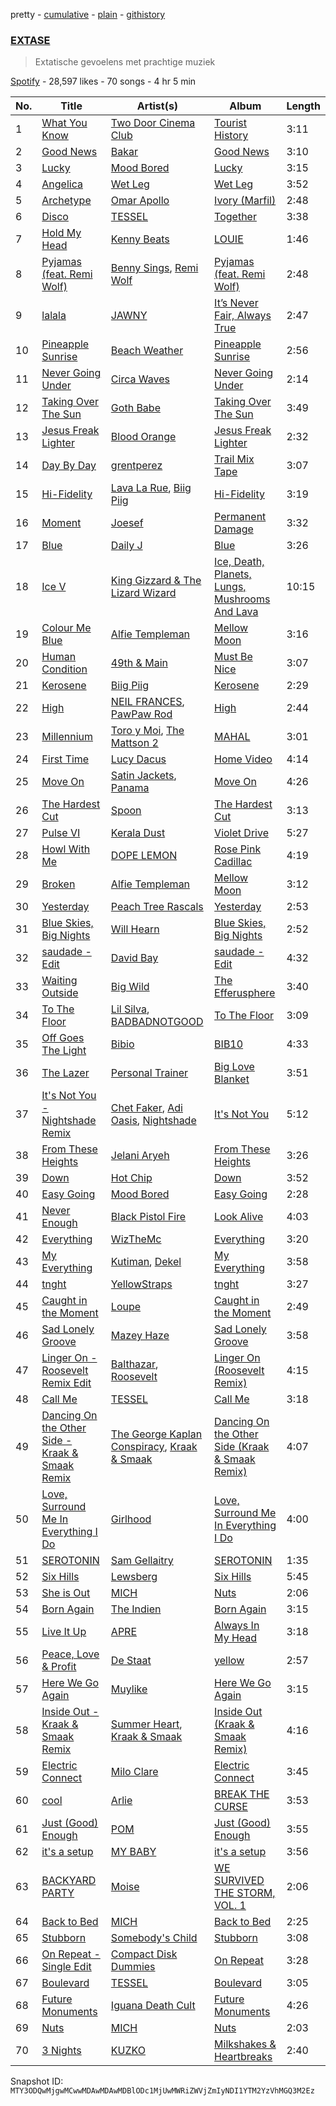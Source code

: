 pretty - [cumulative](/playlists/cumulative/37i9dQZF1DX0lyPY3TrtOd.md) - [plain](/playlists/plain/37i9dQZF1DX0lyPY3TrtOd) - [githistory](https://github.githistory.xyz/mackorone/spotify-playlist-archive/blob/main/playlists/plain/37i9dQZF1DX0lyPY3TrtOd)

### [EXTASE](https://open.spotify.com/playlist/37i9dQZF1DX0lyPY3TrtOd)

> Extatische gevoelens met prachtige muziek

[Spotify](https://open.spotify.com/user/spotify) - 28,597 likes - 70 songs - 4 hr 5 min

| No. | Title | Artist(s) | Album | Length |
|---|---|---|---|---|
| 1 | [What You Know](https://open.spotify.com/track/3GBApU0NuzH4hKZq4NOSdA) | [Two Door Cinema Club](https://open.spotify.com/artist/536BYVgOnRky0xjsPT96zl) | [Tourist History](https://open.spotify.com/album/0wNjC8d3ve2L2yaomEWUsa) | 3:11 |
| 2 | [Good News](https://open.spotify.com/track/0u4warxXglSh16oXyMEpoB) | [Bakar](https://open.spotify.com/artist/3K2Srho6NCF3o9MswGR76H) | [Good News](https://open.spotify.com/album/6ugJZC0ZQjafnUWLZcJNYw) | 3:10 |
| 3 | [Lucky](https://open.spotify.com/track/1xbC6A2a6ecO9wcAkB1sc3) | [Mood Bored](https://open.spotify.com/artist/3MrcMcqcIqymHOmn3hhpIu) | [Lucky](https://open.spotify.com/album/3ha1LSA4HRtpmA6bLhM6tJ) | 3:15 |
| 4 | [Angelica](https://open.spotify.com/track/3EwTIu5qka2l5ZekB0b6QC) | [Wet Leg](https://open.spotify.com/artist/2TwOrUcYnAlIiKmVQkkoSZ) | [Wet Leg](https://open.spotify.com/album/0r9awI5WRCZpwk0aVQ4bKO) | 3:52 |
| 5 | [Archetype](https://open.spotify.com/track/5Cyy8UMG6ch51oXYenPGzN) | [Omar Apollo](https://open.spotify.com/artist/5FxD8fkQZ6KcsSYupDVoSO) | [Ivory \(Marfil\)](https://open.spotify.com/album/3ZexesAv5PN4RPMiEkOEXC) | 2:48 |
| 6 | [Disco](https://open.spotify.com/track/0bkcypOnee3Qfd7KR9rweZ) | [TESSEL](https://open.spotify.com/artist/4Q4DrlJOGIGwIq0OvPd69A) | [Together](https://open.spotify.com/album/3c9hv0xdD4uJRWvZsCRRZk) | 3:38 |
| 7 | [Hold My Head](https://open.spotify.com/track/4eSZUNz2flCKs7zESV50kW) | [Kenny Beats](https://open.spotify.com/artist/1rHOtdmGNr5vcYNw5v7QGC) | [LOUIE](https://open.spotify.com/album/3SKVtzmihlnGFylW5nC5kj) | 1:46 |
| 8 | [Pyjamas \(feat\. Remi Wolf\)](https://open.spotify.com/track/0LuB69EEijTVyNHOXHiqhN) | [Benny Sings](https://open.spotify.com/artist/4gHcu2JoaXJ0mV4aNPCd7N), [Remi Wolf](https://open.spotify.com/artist/0NB5HROxc8dDBXpkIi1v3d) | [Pyjamas \(feat\. Remi Wolf\)](https://open.spotify.com/album/0AmJGPvtL6Kj0MBp7gh8BK) | 2:48 |
| 9 | [lalala](https://open.spotify.com/track/2pCR7dwwRpeAAnpUr1Ekwz) | [JAWNY](https://open.spotify.com/artist/25pd339V2rRJo84USlcSRP) | [It’s Never Fair, Always True](https://open.spotify.com/album/3i09IRJLqeRM9v92W7phES) | 2:47 |
| 10 | [Pineapple Sunrise](https://open.spotify.com/track/5L5n7lyXiTR2soMhCQel6n) | [Beach Weather](https://open.spotify.com/artist/7I3bkknknQkIiatWiupQgD) | [Pineapple Sunrise](https://open.spotify.com/album/7gA8QSNSZvHUYC9feFpeLj) | 2:56 |
| 11 | [Never Going Under](https://open.spotify.com/track/36GQWaICkYgxYD8I9gJOYJ) | [Circa Waves](https://open.spotify.com/artist/6hl5k4gLl1p3sjhHcb57t2) | [Never Going Under](https://open.spotify.com/album/4qx3TNl48aPu76YRCNZ4pj) | 2:14 |
| 12 | [Taking Over The Sun](https://open.spotify.com/track/0Ac5WPWNBr4p3xcllMMIbN) | [Goth Babe](https://open.spotify.com/artist/7o96HO2zrujyATtVsqGhh3) | [Taking Over The Sun](https://open.spotify.com/album/73WU3UtIqgnGKhTR8Cj90l) | 3:49 |
| 13 | [Jesus Freak Lighter](https://open.spotify.com/track/22MPIMPsoi0vd46wsbpzfE) | [Blood Orange](https://open.spotify.com/artist/6LEeAFiJF8OuPx747e1wxR) | [Jesus Freak Lighter](https://open.spotify.com/album/4UXPiUnb4mAFgsvaq7B6SP) | 2:32 |
| 14 | [Day By Day](https://open.spotify.com/track/79oft65PDY4LL7MoLQ6Nxp) | [grentperez](https://open.spotify.com/artist/73BLwSX6gsNeVzS7DgI4xe) | [Trail Mix Tape](https://open.spotify.com/album/7o1kPZMhYTeD78xeKZ6hm6) | 3:07 |
| 15 | [Hi\-Fidelity](https://open.spotify.com/track/2d9UdLMMe80RNfuQcGmuIe) | [Lava La Rue](https://open.spotify.com/artist/271bbpX3pdCi56ZJA1jQ43), [Biig Piig](https://open.spotify.com/artist/4GoD5FJCgC0lbzde7ly44M) | [Hi\-Fidelity](https://open.spotify.com/album/0ZNelJy2iPIK2YtGHCuB3t) | 3:19 |
| 16 | [Moment](https://open.spotify.com/track/3gX2v5AUWXsWloNP4w94LU) | [Joesef](https://open.spotify.com/artist/28EyduqESEOVMO6vglvaUZ) | [Permanent Damage](https://open.spotify.com/album/60xQwaySMQP4FcCvUncGIF) | 3:32 |
| 17 | [Blue](https://open.spotify.com/track/51xEnSLkf5A6x39Ct9e02W) | [Daily J](https://open.spotify.com/artist/5Eu1oxL5oJhJxbRZYuuJEs) | [Blue](https://open.spotify.com/album/5q3fFAhzVHpoThI38zn3Qr) | 3:26 |
| 18 | [Ice V](https://open.spotify.com/track/36XAknfUMQYgAPfIJkTed0) | [King Gizzard & The Lizard Wizard](https://open.spotify.com/artist/6XYvaoDGE0VmRt83Jss9Sn) | [Ice, Death, Planets, Lungs, Mushrooms And Lava](https://open.spotify.com/album/2nPbslvl01lfELsFHTKp0s) | 10:15 |
| 19 | [Colour Me Blue](https://open.spotify.com/track/7kdUWeOvx77ryAireHCWgx) | [Alfie Templeman](https://open.spotify.com/artist/6QzMY3tnu0m56eKUnr4uCF) | [Mellow Moon](https://open.spotify.com/album/2v64PkXSyny26cEsuEyGzr) | 3:16 |
| 20 | [Human Condition](https://open.spotify.com/track/6GifVz1gA0lKGDAlez5iyP) | [49th & Main](https://open.spotify.com/artist/0nnF48t4C8uqGS5HPnCN3F) | [Must Be Nice](https://open.spotify.com/album/6OofM4R1bZLZXrU1Pwr09L) | 3:07 |
| 21 | [Kerosene](https://open.spotify.com/track/1uPRLmmA2YGNItLRp3BgFO) | [Biig Piig](https://open.spotify.com/artist/4GoD5FJCgC0lbzde7ly44M) | [Kerosene](https://open.spotify.com/album/6ZZJgVir4fSS9inF2IFoU9) | 2:29 |
| 22 | [High](https://open.spotify.com/track/6r836ND98CjgLGESPNV9c9) | [NEIL FRANCES](https://open.spotify.com/artist/587PA35pRGL1JwQr6idJbb), [PawPaw Rod](https://open.spotify.com/artist/23KIrX6iPiVOkx60F4bjNq) | [High](https://open.spotify.com/album/3OI4BbvKr2O5KoehBvmqby) | 2:44 |
| 23 | [Millennium](https://open.spotify.com/track/3G1nE9ZEv4eGEM48IAIv8u) | [Toro y Moi](https://open.spotify.com/artist/6O4EGCCb6DoIiR6B1QCQgp), [The Mattson 2](https://open.spotify.com/artist/3YoL2CCR3wyqJndcEDBwBH) | [MAHAL](https://open.spotify.com/album/16AQyjz1z9rOsTm6iVrBUR) | 3:01 |
| 24 | [First Time](https://open.spotify.com/track/5OLVjtDBzeHtqGTn5Pwo1B) | [Lucy Dacus](https://open.spotify.com/artist/07D1Bjaof0NFlU32KXiqUP) | [Home Video](https://open.spotify.com/album/2nwfSapJ3YIq7Ofad4Vuh1) | 4:14 |
| 25 | [Move On](https://open.spotify.com/track/7u7EEK1938YLwisU38x8j8) | [Satin Jackets](https://open.spotify.com/artist/5Gn7NoCZvbVlGgtZMILRcv), [Panama](https://open.spotify.com/artist/3W9UldYu0xJcaOAw2SUTDI) | [Move On](https://open.spotify.com/album/26zYyUQZWrSkWggGmnqZ5f) | 4:26 |
| 26 | [The Hardest Cut](https://open.spotify.com/track/5QUhSXDrrX7euR87oeQevM) | [Spoon](https://open.spotify.com/artist/0K1q0nXQ8is36PzOKAMbNe) | [The Hardest Cut](https://open.spotify.com/album/4unaBMlRBFuOgX4OSXhkG6) | 3:13 |
| 27 | [Pulse VI](https://open.spotify.com/track/63t4RxrpfUdVYJhr5Y91Yi) | [Kerala Dust](https://open.spotify.com/artist/6lK8O3kyFThiTmgowQZGOH) | [Violet Drive](https://open.spotify.com/album/21PmcwFrDQFqr2vskQgyDu) | 5:27 |
| 28 | [Howl With Me](https://open.spotify.com/track/2m9x2CsVhMXQZW0LtBKeZk) | [DOPE LEMON](https://open.spotify.com/artist/7oZLKL1GjYiaAgssXsLmW8) | [Rose Pink Cadillac](https://open.spotify.com/album/4r0E0bSoVfYWzizCgjtSX4) | 4:19 |
| 29 | [Broken](https://open.spotify.com/track/76XZIVR8Q4EPiNnXU0z5px) | [Alfie Templeman](https://open.spotify.com/artist/6QzMY3tnu0m56eKUnr4uCF) | [Mellow Moon](https://open.spotify.com/album/2v64PkXSyny26cEsuEyGzr) | 3:12 |
| 30 | [Yesterday](https://open.spotify.com/track/53ATHsuT0gcejL7QvnDmWi) | [Peach Tree Rascals](https://open.spotify.com/artist/0imE3buPhAowREqCrr4CYe) | [Yesterday](https://open.spotify.com/album/4JiS0YEEcnxDITajHXvtBS) | 2:53 |
| 31 | [Blue Skies, Big Nights](https://open.spotify.com/track/1cPq8vWVPO27bhy3a1BBVe) | [Will Hearn](https://open.spotify.com/artist/4jR4yABF1QXCxXDXYNKcVQ) | [Blue Skies, Big Nights](https://open.spotify.com/album/4GoDFzrRO2qGCrAH7WujYF) | 2:52 |
| 32 | [saudade \- Edit](https://open.spotify.com/track/3ecmX9cdy5NKeoE4GwLoV3) | [David Bay](https://open.spotify.com/artist/5yHK7mClF5i8Jabk8IKISo) | [saudade \- Edit](https://open.spotify.com/album/71QyRx58NvssqPyzBQq9B3) | 4:32 |
| 33 | [Waiting Outside](https://open.spotify.com/track/0ImFkJEKGw1N1CTvQmnVSX) | [Big Wild](https://open.spotify.com/artist/0PxzGnCYBpSuaI49OR94cA) | [The Efferusphere](https://open.spotify.com/album/1URVqxp9YmQ8i32dCjlsUA) | 3:40 |
| 34 | [To The Floor](https://open.spotify.com/track/7huFrzl3tBNxSr8tp6zyDf) | [Lil Silva](https://open.spotify.com/artist/2Kv0ApBohrL213X9avMrEn), [BADBADNOTGOOD](https://open.spotify.com/artist/65dGLGjkw3UbddUg2GKQoZ) | [To The Floor](https://open.spotify.com/album/1kFVmxdH3QCMjHe5oMBBBp) | 3:09 |
| 35 | [Off Goes The Light](https://open.spotify.com/track/2jXZYoIEspEBQzRQuJp0hf) | [Bibio](https://open.spotify.com/artist/0qzzGu8qpbXYpzgV52wOFT) | [BIB10](https://open.spotify.com/album/0oQnzhETkhY0LgeWGeEI4S) | 4:33 |
| 36 | [The Lazer](https://open.spotify.com/track/769PAogOgq1KurfwLjWj2J) | [Personal Trainer](https://open.spotify.com/artist/2zm5WsGFYihLD85ZTRcpoc) | [Big Love Blanket](https://open.spotify.com/album/10QMlGEBzkHyyaJJbaThOV) | 3:51 |
| 37 | [It's Not You \- Nightshade Remix](https://open.spotify.com/track/0AB7xxoxUjWA1yoEEx87lw) | [Chet Faker](https://open.spotify.com/artist/6UcJxoeHWWWyT5HZP064om), [Adi Oasis](https://open.spotify.com/artist/5RRfTrwXUGYiBB0DMV4hyh), [Nightshade](https://open.spotify.com/artist/5jlxXMEsdRPKWI4DEnBWlT) | [It's Not You](https://open.spotify.com/album/3iy2S5rOvMYWHiYvBCmeDT) | 5:12 |
| 38 | [From These Heights](https://open.spotify.com/track/26tMEDbutzryy8RyHX8HX4) | [Jelani Aryeh](https://open.spotify.com/artist/7A47sEe0ih6WpKmNCRMu86) | [From These Heights](https://open.spotify.com/album/1BInJvmyRnVy2ZWjzqKDP8) | 3:26 |
| 39 | [Down](https://open.spotify.com/track/2O0SzeXQTcXFlGuFsY5JNH) | [Hot Chip](https://open.spotify.com/artist/37uLId6Z5ZXCx19vuruvv5) | [Down](https://open.spotify.com/album/2Ra7ZC8kZB8dWKveQYkaCt) | 3:52 |
| 40 | [Easy Going](https://open.spotify.com/track/0m8VHcSNJmb7oVp6dsIVFu) | [Mood Bored](https://open.spotify.com/artist/3MrcMcqcIqymHOmn3hhpIu) | [Easy Going](https://open.spotify.com/album/6qhJuNPYamcTTVZiIsrrIi) | 2:28 |
| 41 | [Never Enough](https://open.spotify.com/track/4W8zk9Kyvg3FzwAk0kjtuj) | [Black Pistol Fire](https://open.spotify.com/artist/0Nrwy16xCPXG8AwkMbcVvo) | [Look Alive](https://open.spotify.com/album/0DnJstuYf8Bdj6DFpdtIEy) | 4:03 |
| 42 | [Everything](https://open.spotify.com/track/7htpUANwMWFNWxSLPLNYuF) | [WizTheMc](https://open.spotify.com/artist/3ebS2RuCq8QeLyndUDmgB5) | [Everything](https://open.spotify.com/album/3u1SEl8ukaL4B5MZitSatD) | 3:20 |
| 43 | [My Everything](https://open.spotify.com/track/3NBweAfNWhU9Zu1xDLHAR8) | [Kutiman](https://open.spotify.com/artist/0sDJfnuudhMaEmFPvALK2e), [Dekel](https://open.spotify.com/artist/6wglqk5rW63K9eaeqxzZpI) | [My Everything](https://open.spotify.com/album/0GlHeseuowxs1NOGdPm3nI) | 3:58 |
| 44 | [tnght](https://open.spotify.com/track/0NsyX6CQK6DHIDcAaJSDNc) | [YellowStraps](https://open.spotify.com/artist/772hWD0N94gYjnVhrqE7lx) | [tnght](https://open.spotify.com/album/2PoqShlVwFJZYajERLXzAe) | 3:27 |
| 45 | [Caught in the Moment](https://open.spotify.com/track/5rG3DY9m1qxdr3jYSgPlJF) | [Loupe](https://open.spotify.com/artist/23n2oObsIrvqtcOVwhyT3o) | [Caught in the Moment](https://open.spotify.com/album/30UswNsDzEdhRmYM9rZBJJ) | 2:49 |
| 46 | [Sad Lonely Groove](https://open.spotify.com/track/49SudSFHwgnwMprTAYqa0p) | [Mazey Haze](https://open.spotify.com/artist/4SGpTxsJIAuKXibC2ql1aL) | [Sad Lonely Groove](https://open.spotify.com/album/2bIg0JjNVir6ldrYyGuqaU) | 3:58 |
| 47 | [Linger On \- Roosevelt Remix Edit](https://open.spotify.com/track/7H1ANIC9UvF8pllkQq9w6t) | [Balthazar](https://open.spotify.com/artist/4oMBP1OWXtmxyDhAj2aRyQ), [Roosevelt](https://open.spotify.com/artist/4AQrqVz6BYwy29iMxcGtx7) | [Linger On \(Roosevelt Remix\)](https://open.spotify.com/album/3u8Mqoh9aU1a3OyhcjdYpA) | 4:15 |
| 48 | [Call Me](https://open.spotify.com/track/0DMIyfegCv93GER37aHR4E) | [TESSEL](https://open.spotify.com/artist/4Q4DrlJOGIGwIq0OvPd69A) | [Call Me](https://open.spotify.com/album/2EAoeBk0yH5I6kVMaXJCV0) | 3:18 |
| 49 | [Dancing On the Other Side \- Kraak & Smaak Remix](https://open.spotify.com/track/3RLjQ2GvQrXftXOPlcu8mV) | [The George Kaplan Conspiracy](https://open.spotify.com/artist/1oghnjbVNJIYKnNhV3Y5cR), [Kraak & Smaak](https://open.spotify.com/artist/7c5qu1gNlg8jWDzzmlp89O) | [Dancing On the Other Side \(Kraak & Smaak Remix\)](https://open.spotify.com/album/7J2Bm1IBOnzGVtbXTTx9kr) | 4:07 |
| 50 | [Love, Surround Me In Everything I Do](https://open.spotify.com/track/7ishyqC45Wi3Fe3fXoAYeE) | [Girlhood](https://open.spotify.com/artist/1zmozsuAfLwrawutG7x9VA) | [Love, Surround Me In Everything I Do](https://open.spotify.com/album/6REkZRczH1l0zCrE7GmUte) | 4:00 |
| 51 | [SEROTONIN](https://open.spotify.com/track/77qco7OEBQKvM6uQvCcTlZ) | [Sam Gellaitry](https://open.spotify.com/artist/07UJz804RJxqNvxFXC3h9H) | [SEROTONIN](https://open.spotify.com/album/6leBN3kkqUoHi9dgMOfMwo) | 1:35 |
| 52 | [Six Hills](https://open.spotify.com/track/0DS6SAfdJWRmbAb1Ltl1Px) | [Lewsberg](https://open.spotify.com/artist/49q3PS0SzgbyvWDwZj7qg5) | [Six Hills](https://open.spotify.com/album/5e6m3OIy6GxGTJBqag8Nki) | 5:45 |
| 53 | [She is Out](https://open.spotify.com/track/4BaquSwI7RbLtPhIU5fi9N) | [MICH](https://open.spotify.com/artist/4HDfVcO8QmARunFcBJofWQ) | [Nuts](https://open.spotify.com/album/7e1AWSMpCR9n2R8pC1gQ1i) | 2:06 |
| 54 | [Born Again](https://open.spotify.com/track/3imW9xm9mC6koegNba6pL9) | [The Indien](https://open.spotify.com/artist/1M6DAgCuvRE1Ct0Tsq74Lb) | [Born Again](https://open.spotify.com/album/7hnrKp9gJfTwMyu87ORT7I) | 3:15 |
| 55 | [Live It Up](https://open.spotify.com/track/3EuQ0cCmo81wMxM2wTn5Yh) | [APRE](https://open.spotify.com/artist/16oEz0ihXl8elwxOS0YMNF) | [Always In My Head](https://open.spotify.com/album/5yNSrDrLVydHp5WjKAkKju) | 3:18 |
| 56 | [Peace, Love & Profit](https://open.spotify.com/track/7jByqm6en8id0GM0NbVth9) | [De Staat](https://open.spotify.com/artist/4rZJKub3qA5t1yYcT3qmm4) | [yellow](https://open.spotify.com/album/5COeDegmKD30s0oDWAY1Cb) | 2:57 |
| 57 | [Here We Go Again](https://open.spotify.com/track/3yYZe2t3bgCxJvAA4Dg3dA) | [Muylike](https://open.spotify.com/artist/4HL9htdNiAsJHadqEBvb7T) | [Here We Go Again](https://open.spotify.com/album/1hZFUyWzdmcMgD85mrPsCb) | 3:15 |
| 58 | [Inside Out \- Kraak & Smaak Remix](https://open.spotify.com/track/5xuiK7v2JYO6aphlTMON3U) | [Summer Heart](https://open.spotify.com/artist/0JlTFsR41vwvQTppOR3yio), [Kraak & Smaak](https://open.spotify.com/artist/7c5qu1gNlg8jWDzzmlp89O) | [Inside Out \(Kraak & Smaak Remix\)](https://open.spotify.com/album/5GxlIIFZGmY9T6WYjwi1sb) | 4:16 |
| 59 | [Electric Connect](https://open.spotify.com/track/72UFN3URrwusWbigHJd9zS) | [Milo Clare](https://open.spotify.com/artist/1m3q3h3I9cMdSEbREVwvJR) | [Electric Connect](https://open.spotify.com/album/3kenR9Bok0L3Oc53ZfIr1d) | 3:45 |
| 60 | [cool](https://open.spotify.com/track/14jT3UbIxuy5QKXy2MSh4u) | [Arlie](https://open.spotify.com/artist/6Bllzm0olEwqGwPujaLiuA) | [BREAK THE CURSE](https://open.spotify.com/album/0nbH8z2iSYXnFE62X1iwYO) | 3:53 |
| 61 | [Just \(Good\) Enough](https://open.spotify.com/track/1SFnRRBob0uMlvTS0dY2FG) | [POM](https://open.spotify.com/artist/7zgtAvNKkyrcJG2Ad1M1Kv) | [Just \(Good\) Enough](https://open.spotify.com/album/6fbJuvJY02viWCVxXtND1g) | 3:55 |
| 62 | [it's a setup](https://open.spotify.com/track/7ofHL446H6rlUaalD0aFpT) | [MY BABY](https://open.spotify.com/artist/0c103ZyWDycpfVxR0lNrjm) | [it's a setup](https://open.spotify.com/album/3JJx2oLUYfOmAk1OjJsXl5) | 3:56 |
| 63 | [BACKYARD PARTY](https://open.spotify.com/track/59SZWfl2cuxiaJKI94LCRK) | [Moise](https://open.spotify.com/artist/7n5kxcxAuePVFcj5XF3oDA) | [WE SURVIVED THE STORM, VOL\. 1](https://open.spotify.com/album/6qMZQhxycxbNmswW4bEfim) | 2:06 |
| 64 | [Back to Bed](https://open.spotify.com/track/5wHBP7FV46dDjyAej8h81y) | [MICH](https://open.spotify.com/artist/4HDfVcO8QmARunFcBJofWQ) | [Back to Bed](https://open.spotify.com/album/7FuDYsundeiBKaMYwYtNVn) | 2:25 |
| 65 | [Stubborn](https://open.spotify.com/track/4Iq71aDAJ4Uiqa3J0uXfoW) | [Somebody's Child](https://open.spotify.com/artist/5b84ozqhKiJG9LN1IjVac1) | [Stubborn](https://open.spotify.com/album/61qaZAT9e9rhKLZ7r54AK2) | 3:08 |
| 66 | [On Repeat \- Single Edit](https://open.spotify.com/track/6DYYvuS33ooMZgNXrYk1cJ) | [Compact Disk Dummies](https://open.spotify.com/artist/67hOz31eSjfEo9FR2N0ST5) | [On Repeat](https://open.spotify.com/album/39KoavteTlQETyKudqlegD) | 3:28 |
| 67 | [Boulevard](https://open.spotify.com/track/1BtIqJk8JLPfyIJFu6Q0jt) | [TESSEL](https://open.spotify.com/artist/4Q4DrlJOGIGwIq0OvPd69A) | [Boulevard](https://open.spotify.com/album/2eY7FAgb6vfEjfFqFD3mIG) | 3:05 |
| 68 | [Future Monuments](https://open.spotify.com/track/6GdpJH4VWJSPLtSi7VHBuL) | [Iguana Death Cult](https://open.spotify.com/artist/3krOZK9c8q5QOdt9QSdEV8) | [Future Monuments](https://open.spotify.com/album/7AoJhm8JXyO3Qrd7vtG3Pe) | 4:26 |
| 69 | [Nuts](https://open.spotify.com/track/0CCjJJ7H7R8NMDggyZxIZU) | [MICH](https://open.spotify.com/artist/4HDfVcO8QmARunFcBJofWQ) | [Nuts](https://open.spotify.com/album/2W6d846yiktbTixQ8IdKuX) | 2:03 |
| 70 | [3 Nights](https://open.spotify.com/track/3VjxQzKXRtV2c8W7IeAXQh) | [KUZKO](https://open.spotify.com/artist/1XwtSHxSZ06XfQ0qah9Rxo) | [Milkshakes & Heartbreaks](https://open.spotify.com/album/4HctltJvLZNQuRM3qeCR8s) | 2:40 |

Snapshot ID: `MTY3ODQwMjgwMCwwMDAwMDAwMDBlODc1MjUwMWRiZWVjZmIyNDI1YTM2YzVhMGQ3M2Ez`
